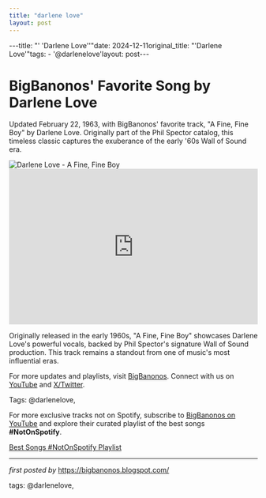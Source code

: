 ```yaml
---
title: "darlene love"
layout: post
---
```

---title: "' 'Darlene Love''"date: 2024-12-11original_title: "'Darlene Love'"tags:  - '@darlenelove'layout: post---<!-- Post Title --><h1 >BigBanonos' Favorite Song by Darlene Love</h1> <!-- Introductory Text --><p >Updated February 22, 1963, with BigBanonos' favorite track, "A Fine, Fine Boy" by Darlene Love. Originally part of the Phil Spector catalog, this timeless classic captures the exuberance of the early '60s Wall of Sound era.</p> <!-- Featured Image --><div > <img src="https://media.npr.org/assets/img/2011/02/16/313_darlene_lo_rected_slide-ffaf6aa105bc67f6503a436bf87b36b2ecddb8a2.jpg" alt="Darlene Love - A Fine, Fine Boy" /></div> <!-- YouTube Video Embed --><div > <iframe width="100%" height="315" src="https://www.youtube.com/embed/oXUjsMMNMts" title="Darlene Love - A Fine, Fine Boy (Official Audio)" frameborder="0" allow="accelerometer; autoplay; clipboard-write; encrypted-media; gyroscope; picture-in-picture; web-share" referrerpolicy="strict-origin-when-cross-origin" allowfullscreen></iframe></div> <!-- Song Information --><div > <p>Originally released in the early 1960s, "A Fine, Fine Boy" showcases Darlene Love's powerful vocals, backed by Phil Spector's signature Wall of Sound production. This track remains a standout from one of music's most influential eras.</p></div> <!-- Footer Links --><div > <p>For more updates and playlists, visit <a href="https://bigbanonos.blogspot.com/" target="_blank">BigBanonos</a>. Connect with us on <a href="https://www.youtube.com/@BigBanonos" target="_blank">YouTube</a> and <a href="https://x.com/bigbanonos" target="_blank">X/Twitter</a>.</p></div> <!-- Tags --><p >Tags: @darlenelove,</p><!--Subscribe and Playlist Links--><div>    <p>For more exclusive tracks not on Spotify, subscribe to <a href="https://www.youtube.com/@BigBanonos" target="_blank">BigBanonos on YouTube</a> and explore their curated playlist of the best songs <strong>#NotOnSpotify</strong>.</p>    <p><a href="https://www.youtube.com/playlist?list=PLtuNtuTatqI0kFahUCbtbfenC_ET5O_tr" target="_blank">Best Songs #NotOnSpotify Playlist<br /></a></p></div><hr /><p><em>first posted by</em> <a href="https://bigbanonos.blogspot.com/" rel="noopener" target="_new">https://bigbanonos.blogspot.com/</a></p><p>tags: @darlenelove,</p>